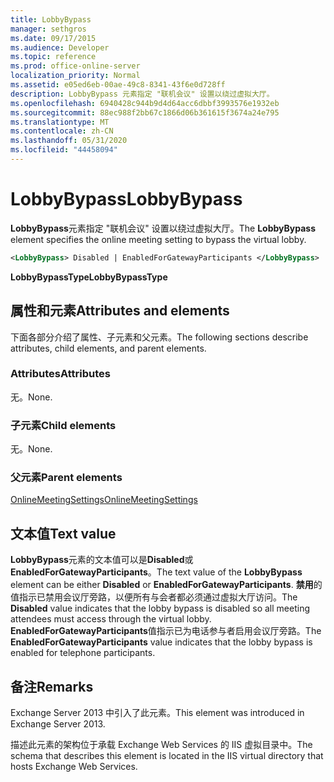 ```yaml
---
title: LobbyBypass
manager: sethgros
ms.date: 09/17/2015
ms.audience: Developer
ms.topic: reference
ms.prod: office-online-server
localization_priority: Normal
ms.assetid: e05ed6eb-00ae-49c8-8341-43f6e0d728ff
description: LobbyBypass 元素指定 "联机会议" 设置以绕过虚拟大厅。
ms.openlocfilehash: 6940428c944b9d4d64acc6dbbf3993576e1932eb
ms.sourcegitcommit: 88ec988f2bb67c1866d06b361615f3674a24e795
ms.translationtype: MT
ms.contentlocale: zh-CN
ms.lasthandoff: 05/31/2020
ms.locfileid: "44458094"
---
```

# <a name="lobbybypass"></a><span data-ttu-id="67142-103">LobbyBypass</span><span class="sxs-lookup"><span data-stu-id="67142-103">LobbyBypass</span></span>

<span data-ttu-id="67142-104">**LobbyBypass**元素指定 "联机会议" 设置以绕过虚拟大厅。</span><span class="sxs-lookup"><span data-stu-id="67142-104">The **LobbyBypass** element specifies the online meeting setting to bypass the virtual lobby.</span></span> 
  
```XML
<LobbyBypass> Disabled | EnabledForGatewayParticipants </LobbyBypass>
```

 <span data-ttu-id="67142-105">**LobbyBypassType**</span><span class="sxs-lookup"><span data-stu-id="67142-105">**LobbyBypassType**</span></span>
## <a name="attributes-and-elements"></a><span data-ttu-id="67142-106">属性和元素</span><span class="sxs-lookup"><span data-stu-id="67142-106">Attributes and elements</span></span>

<span data-ttu-id="67142-107">下面各部分介绍了属性、子元素和父元素。</span><span class="sxs-lookup"><span data-stu-id="67142-107">The following sections describe attributes, child elements, and parent elements.</span></span>
  
### <a name="attributes"></a><span data-ttu-id="67142-108">Attributes</span><span class="sxs-lookup"><span data-stu-id="67142-108">Attributes</span></span>

<span data-ttu-id="67142-109">无。</span><span class="sxs-lookup"><span data-stu-id="67142-109">None.</span></span>
  
### <a name="child-elements"></a><span data-ttu-id="67142-110">子元素</span><span class="sxs-lookup"><span data-stu-id="67142-110">Child elements</span></span>

<span data-ttu-id="67142-111">无。</span><span class="sxs-lookup"><span data-stu-id="67142-111">None.</span></span>
  
### <a name="parent-elements"></a><span data-ttu-id="67142-112">父元素</span><span class="sxs-lookup"><span data-stu-id="67142-112">Parent elements</span></span>

[<span data-ttu-id="67142-113">OnlineMeetingSettings</span><span class="sxs-lookup"><span data-stu-id="67142-113">OnlineMeetingSettings</span></span>](onlinemeetingsettings.md)
  
## <a name="text-value"></a><span data-ttu-id="67142-114">文本值</span><span class="sxs-lookup"><span data-stu-id="67142-114">Text value</span></span>

<span data-ttu-id="67142-115">**LobbyBypass**元素的文本值可以是**Disabled**或**EnabledForGatewayParticipants**。</span><span class="sxs-lookup"><span data-stu-id="67142-115">The text value of the **LobbyBypass** element can be either **Disabled** or **EnabledForGatewayParticipants**.</span></span> <span data-ttu-id="67142-116">**禁用**的值指示已禁用会议厅旁路，以便所有与会者都必须通过虚拟大厅访问。</span><span class="sxs-lookup"><span data-stu-id="67142-116">The **Disabled** value indicates that the lobby bypass is disabled so all meeting attendees must access through the virtual lobby.</span></span> <span data-ttu-id="67142-117">**EnabledForGatewayParticipants**值指示已为电话参与者启用会议厅旁路。</span><span class="sxs-lookup"><span data-stu-id="67142-117">The **EnabledForGatewayParticipants** value indicates that the lobby bypass is enabled for telephone participants.</span></span> 
  
## <a name="remarks"></a><span data-ttu-id="67142-118">备注</span><span class="sxs-lookup"><span data-stu-id="67142-118">Remarks</span></span>

<span data-ttu-id="67142-119">Exchange Server 2013 中引入了此元素。</span><span class="sxs-lookup"><span data-stu-id="67142-119">This element was introduced in Exchange Server 2013.</span></span>
  
<span data-ttu-id="67142-120">描述此元素的架构位于承载 Exchange Web Services 的 IIS 虚拟目录中。</span><span class="sxs-lookup"><span data-stu-id="67142-120">The schema that describes this element is located in the IIS virtual directory that hosts Exchange Web Services.</span></span>
  


